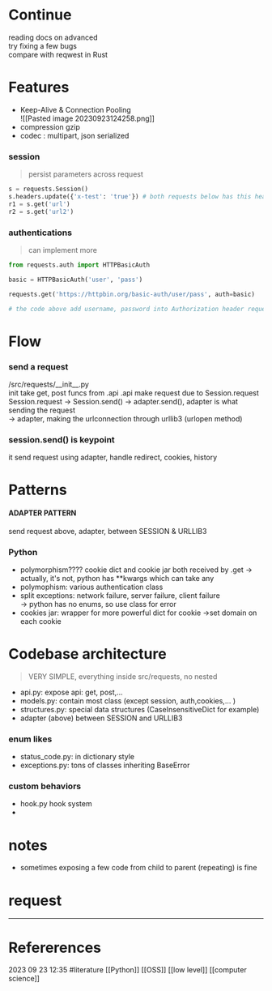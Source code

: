# Continue
reading docs on advanced  
try fixing a few bugs  
compare with reqwest in Rust 
# Features 
- Keep-Alive & Connection Pooling    
![[Pasted image 20230923124258.png]]
- compression gzip 
- codec : multipart, json serialized
### session    
> persist parameters across request
```python
s = requests.Session()
s.headers.update({'x-test': 'true'}) # both requests below has this header
r1 = s.get('url')
r2 = s.get('url2') 
``` 
### authentications  
> can implement more 
```python 
from requests.auth import HTTPBasicAuth

basic = HTTPBasicAuth('user', 'pass')

requests.get('https://httpbin.org/basic-auth/user/pass', auth=basic) 

# the code above add username, password into Authorization header request  

```



# Flow   
### send a request
/src/requests/\_\_init\_\_.py  
init take get, post funcs from  .api 
.api make request due to Session.request 
Session.request -> Session.send() -> adapter.send(), adapter is what sending the request     
-> adapter, making the urlconnection through urllib3  (urlopen method) 
### session.send() is keypoint   
it send request using adapter, handle redirect, cookies, history  



# Patterns 
#### ADAPTER PATTERN 
send request above, adapter, between SESSION  & URLLIB3   
### Python 
- polymorphism???? cookie dict and cookie jar both received by .get
-> actually, it's not, python has \*\*kwargs which can take any      
- polymophism: various authentication class 
- split exceptions: network failure, server failure, client failure  
-> python has no enums, so use class for error   
- cookies jar: wrapper for more powerful dict for cookie
->set domain on each cookie   


# Codebase architecture 
> VERY SIMPLE, everything inside src/requests, no nested 
- api.py: expose api: get, post,... 
- models.py: contain most class (except session, auth,cookies,... )  
- structures.py: special data structures (CaseInsensitiveDict for example)  
- adapter (above) between SESSION and URLLIB3
### enum likes  
- status_code.py: in dictionary style 
- exceptions.py: tons of classes inheriting BaseError 

### custom behaviors
- hook.py hook system 
- 


 


# notes  
- sometimes exposing a few code from child to parent (repeating) is fine   










# request
--- 
# Refererences 




2023 09 23 12:35
#literature  [[Python]] [[OSS]] [[low level]] [[computer science]]